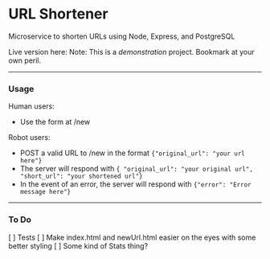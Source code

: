 # URL Shortener
Microservice to shorten URLs using Node, Express, and PostgreSQL

Live version here:
Note: This is a *demonstration* project. Bookmark at your own peril.

---

### Usage

Human users:
- Use the form at /new

Robot users:
- POST a valid URL to /new in the format `{"original_url": "your url here"}`
- The server will respond with `{ "original_url": "your original url", "short_url": "your shortened url"}`
- In the event of an error, the server will respond with `{"error": "Error message here"}`
---

### To Do

[ ] Tests
[ ] Make index.html and newUrl.html easier on the eyes with some better styling
[ ] Some kind of Stats thing?
